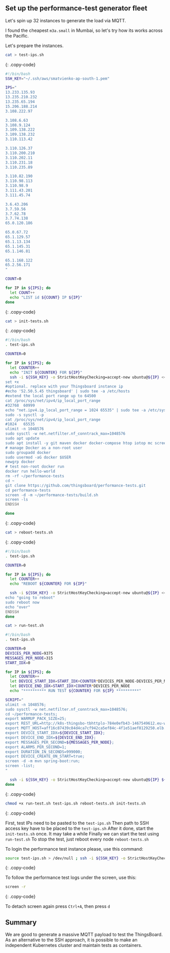
## Set up the performance-test generator fleet

Let's spin up 32 instances to generate the load via MQTT.

I found the cheapest `m3a.small` in Mumbai, so let's try how its works across the Pacific.

Let's prepare the instances.

```bash
cat > test-ips.sh
```
{: .copy-code}

```bash
#!/bin/bash
SSH_KEY="~/.ssh/aws/smatvienko-ap-south-1.pem"

IPS="
13.233.135.93
13.235.210.232
13.235.65.194
15.206.188.214
3.108.222.97

3.108.6.63
3.108.9.124
3.109.138.222
3.109.138.232
3.110.113.42

3.110.126.37
3.110.200.210
3.110.202.11
3.110.231.18
3.110.235.89

3.110.82.190
3.110.98.113
3.110.98.9
3.111.43.201
3.111.45.74

3.6.43.206
3.7.59.56
3.7.62.78
3.7.74.138
65.0.120.186

65.0.67.72
65.1.129.57
65.1.13.134
65.1.145.31
65.1.146.81

65.1.168.122
65.2.56.171
"

COUNT=0

for IP in ${IPS}; do
  let COUNT++
  echo "LIST id ${COUNT} IP ${IP}"
done
```
{: .copy-code}

```bash
cat > init-tests.sh
```
{: .copy-code}

```bash
#!/bin/bash
. test-ips.sh

COUNTER=0

for IP in ${IPS}; do
  let COUNTER++
  echo "INIT ${COUNTER} FOR ${IP}"
  ssh -i ${SSH_KEY} -o StrictHostKeyChecking=accept-new ubuntu@${IP} <<'ENDSSH'
set +x
#optional. replace with your Thingsboard instance ip
#echo '52.50.5.45 thingsboard' | sudo tee -a /etc/hosts
#extend the local port range up to 64500
cat /proc/sys/net/ipv4/ip_local_port_range
#32768  60999
echo "net.ipv4.ip_local_port_range = 1024 65535" | sudo tee -a /etc/sysctl.conf
sudo -s sysctl -p
cat /proc/sys/net/ipv4/ip_local_port_range
#1024   65535
ulimit -n 1048576
sudo sysctl -w net.netfilter.nf_conntrack_max=1048576
sudo apt update
sudo apt install -y git maven docker docker-compose htop iotop mc screen
# manage Docker as a non-root user
sudo groupadd docker
sudo usermod -aG docker $USER
newgrp docker
# test non-root docker run
docker run hello-world
rm -rf ~/performance-tests
cd ~
git clone https://github.com/thingsboard/performance-tests.git
cd performance-tests
screen -d -m ~/performance-tests/build.sh
screen -ls
ENDSSH

done
```
{: .copy-code}

```bash
cat > reboot-tests.sh
```
{: .copy-code}

```bash
#!/bin/bash
. test-ips.sh

COUNTER=0

for IP in ${IPS}; do
  let COUNTER++
  echo "REBOOT ${COUNTER} FOR ${IP}"

  ssh -i ${SSH_KEY} -o StrictHostKeyChecking=accept-new ubuntu@${IP} <<'ENDSSH'
echo "going to reboot"
sudo reboot now
echo "over"
ENDSSH
done
```

```bash
cat > run-test.sh
```

```bash
#!/bin/bash
. test-ips.sh

COUNTER=0
DEVICES_PER_NODE=9375
MESSAGES_PER_NODE=315
START_IDX=0

for IP in ${IPS}; do
  let COUNTER++
  let DEVICE_START_IDX=START_IDX+COUNTER*DEVICES_PER_NODE-DEVICES_PER_NODE
  let DEVICE_END_IDX=START_IDX+COUNTER*DEVICES_PER_NODE
  echo "********** RUN TEST ${COUNTER} FOR ${IP} **********"

SCRIPT="
ulimit -n 1048576;
sudo sysctl -w net.netfilter.nf_conntrack_max=1048576;
cd ~/performance-tests;
export WARMUP_PACK_SIZE=25;
export REST_URL=http://k8s-thingsbo-tbhttplo-784e0efb43-1467549612.eu-west-1.elb.amazonaws.com:80;
export MQTT_HOST=aff16c87439c84d4ca7cf942ca5ef84c-4f1e51aef8129250.elb.eu-west-1.amazonaws.com;
export DEVICE_START_IDX=${DEVICE_START_IDX};
export DEVICE_END_IDX=${DEVICE_END_IDX};
export MESSAGES_PER_SECOND=${MESSAGES_PER_NODE};
export ALARMS_PER_SECOND=1;
export DURATION_IN_SECONDS=999000;
export DEVICE_CREATE_ON_START=true;
screen -d -m mvn spring-boot:run;
screen -list;
"

  ssh -i ${SSH_KEY} -o StrictHostKeyChecking=accept-new ubuntu@${IP} ${SCRIPT}
done
```
{: .copy-code}

```bash
chmod +x run-test.sh test-ips.sh reboot-tests.sh init-tests.sh
```
{: .copy-code}

First, test IPs need to be pasted to the `test-ips.sh`
Then path to SSH access key have to be placed to the `test-ips.sh`
After it done, start the `init-tests.sh` once. It may take a while
Finally we can start the test using `run-test.sh`
To stop the test, just reboot every node `reboot-tests.sh`

To login the performance test instance please, use this command:
```bash
source test-ips.sh > /dev/null ; ssh -i ${SSH_KEY} -o StrictHostKeyChecking=accept-new ubuntu@$(echo $IP | head -1)
```
{: .copy-code}

To follow the performance test logs under the screen, use this:
```bash
screen -r
```
{: .copy-code}

To detach screen again press `Ctrl+A`, then press `d`

## Summary

We are good to generate a massive MQTT payload to test the ThingsBoard.
As an alternative to the SSH approach, it is possible to make an independent Kubernetes cluster and maintain tests as containers.
